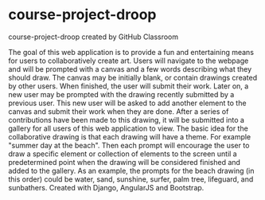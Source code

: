 # course-project-droop
course-project-droop created by GitHub Classroom


The goal of this web application is to provide a fun and entertaining means for users to collaboratively create art. Users will navigate to the webpage and will be prompted with a canvas and a few words describing what they should draw. The canvas may be initially blank, or contain drawings created by other users. When finished, the user will submit their work. Later on, a new user may be prompted with the drawing recently submitted by a previous user. This new user will be asked to add another element to the canvas and submit their work when they are done. After a series of contributions have been made to this drawing, it will be submitted into a gallery for all users of this web application to view. The basic idea for the collaborative drawing is that each drawing will have a theme. For example "summer day at the beach". Then each prompt will encourage the user to draw a specific element or collection of elements to the screen until a predetermined point when the drawing will be considered finished and added to the gallery. As an example, the prompts for the beach drawing (in this order) could be water, sand, sunshine, surfer, palm tree, lifeguard, and sunbathers.
Created with Django, AngularJS and Bootstrap.
